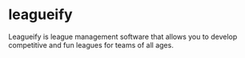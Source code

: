 # leagueify
Leagueify is league management software that allows you to develop competitive and fun leagues for teams of all ages.
